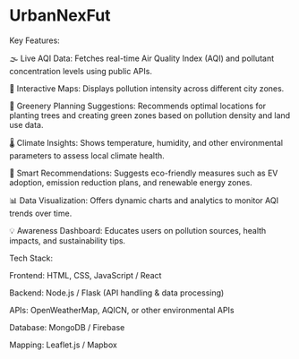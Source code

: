 # UrbanNexFut
Key Features:

🌫️ Live AQI Data: Fetches real-time Air Quality Index (AQI) and pollutant concentration levels using public APIs.

📍 Interactive Maps: Displays pollution intensity across different city zones.

🌳 Greenery Planning Suggestions: Recommends optimal locations for planting trees and creating green zones based on pollution density and land use data.

🌡️ Climate Insights: Shows temperature, humidity, and other environmental parameters to assess local climate health.

🧠 Smart Recommendations: Suggests eco-friendly measures such as EV adoption, emission reduction plans, and renewable energy zones.

📊 Data Visualization: Offers dynamic charts and analytics to monitor AQI trends over time.

💡 Awareness Dashboard: Educates users on pollution sources, health impacts, and sustainability tips.

Tech Stack:

Frontend: HTML, CSS, JavaScript / React

Backend: Node.js / Flask (API handling & data processing)

APIs: OpenWeatherMap, AQICN, or other environmental APIs

Database: MongoDB / Firebase

Mapping: Leaflet.js / Mapbox
